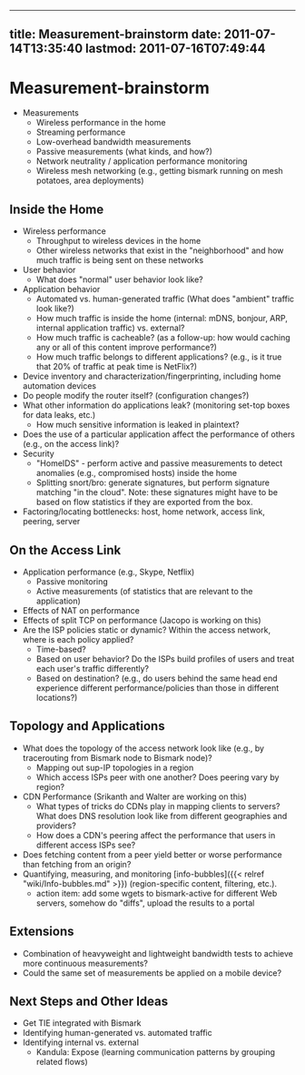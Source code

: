 
---
title: Measurement-brainstorm
date: 2011-07-14T13:35:40
lastmod: 2011-07-16T07:49:44
---
Measurement-brainstorm
======================

-   Measurements
    -   Wireless performance in the home
    -   Streaming performance
    -   Low-overhead bandwidth measurements
    -   Passive measurements (what kinds, and how?)
    -   Network neutrality / application performance monitoring
    -   Wireless mesh networking (e.g., getting bismark running on mesh
        potatoes, area deployments)

Inside the Home
---------------

-   Wireless performance
    -   Throughput to wireless devices in the home
    -   Other wireless networks that exist in the "neighborhood" and how
        much traffic is being sent on these networks
-   User behavior
    -   What does "normal" user behavior look like?
-   Application behavior
    -   Automated vs. human-generated traffic (What does "ambient"
        traffic look like?)
    -   How much traffic is inside the home (internal: mDNS, bonjour,
        ARP, internal application traffic) vs. external?
    -   How much traffic is cacheable? (as a follow-up: how would
        caching any or all of this content improve performance?)
    -   How much traffic belongs to different applications? (e.g., is it
        true that 20% of traffic at peak time is NetFlix?)
-   Device inventory and characterization/fingerprinting, including home
    automation devices
-   Do people modify the router itself? (configuration changes?)
-   What other information do applications leak? (monitoring set-top
    boxes for data leaks, etc.)
    -   How much sensitive information is leaked in plaintext?
-   Does the use of a particular application affect the performance of
    others (e.g., on the access link)?
-   Security
    -   "HomeIDS" - perform active and passive measurements to detect
        anomalies (e.g., compromised hosts) inside the home
    -   Splitting snort/bro: generate signatures, but perform signature
        matching "in the cloud". Note: these signatures might have to be
        based on flow statistics if they are exported from the box.
-   Factoring/locating bottlenecks: host, home network, access link,
    peering, server

On the Access Link
------------------

-   Application performance (e.g., Skype, Netflix)
    -   Passive monitoring
    -   Active measurements (of statistics that are relevant to
        the application)
-   Effects of NAT on performance
-   Effects of split TCP on performance (Jacopo is working on this)
-   Are the ISP policies static or dynamic? Within the access network,
    where is each policy applied?
    -   Time-based?
    -   Based on user behavior? Do the ISPs build profiles of users and
        treat each user's traffic differently?
    -   Based on destination? (e.g., do users behind the same head end
        experience different performance/policies than those in
        different locations?)

Topology and Applications
-------------------------

-   What does the topology of the access network look like (e.g., by
    tracerouting from Bismark node to Bismark node)?
    -   Mapping out sup-IP topologies in a region
    -   Which access ISPs peer with one another? Does peering vary by
        region?
-   CDN Performance (Srikanth and Walter are working on this)
    -   What types of tricks do CDNs play in mapping clients to servers?
        What does DNS resolution look like from different geographies
        and providers?
    -   How does a CDN's peering affect the performance that users in
        different access ISPs see?
-   Does fetching content from a peer yield better or worse performance
    than fetching from an origin?
-   Quantifying, measuring, and monitoring
    [info-bubbles]({{< relref "wiki/Info-bubbles.md" >}}) (region-specific
    content, filtering, etc.).
    -   action item: add some wgets to bismark-active for different Web
        servers, somehow do "diffs", upload the results to a portal

Extensions
----------

-   Combination of heavyweight and lightweight bandwidth tests to
    achieve more continuous measurements?
-   Could the same set of measurements be applied on a mobile device?

Next Steps and Other Ideas
--------------------------

-   Get TIE integrated with Bismark
-   Identifying human-generated vs. automated traffic
-   Identifying internal vs. external
    -   Kandula: Expose (learning communication patterns by grouping
        related flows)

